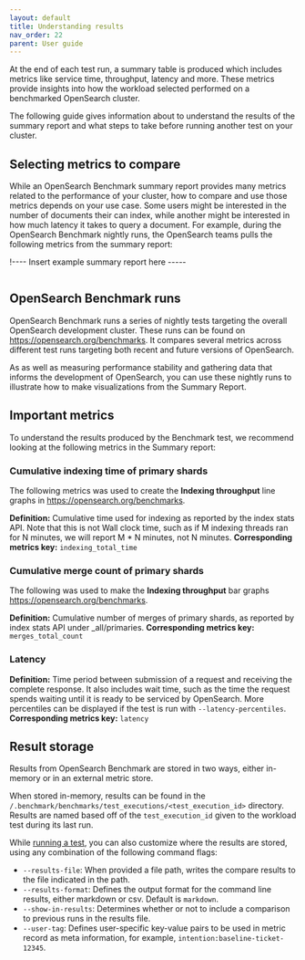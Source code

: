 ```yaml
---
layout: default
title: Understanding results
nav_order: 22
parent: User guide
---
```



At the end of each test run, a summary table is produced which includes metrics like service time, throughput, latency and more. These metrics provide insights into how the workload selected performed on a benchmarked OpenSearch cluster.

The following guide gives information about to understand the results of the summary report and what steps to take before running another test on your cluster.

## Selecting metrics to compare

While an OpenSearch Benchmark summary report provides many metrics related to the performance of your cluster, how to compare and use those metrics depends on your use case. Some users might be interested in the number of documents their can index, while another might be interested in how much latency it takes to query a document. For example, during the OpenSearch Benchmark nightly runs, the OpenSearch teams pulls the following metrics from the summary report:

!---- Insert example summary report here -----

```
```


## OpenSearch Benchmark runs

OpenSearch Benchmark runs a series of nightly tests targeting the overall OpenSearch development cluster. These runs can be found on https://opensearch.org/benchmarks. It compares several metrics across different test runs targeting both recent and future versions of OpenSearch.

As as well as measuring performance stability and gathering data that informs the development of OpenSearch, you can use these nightly runs to illustrate how to make visualizations from the Summary Report.


## Important metrics

To understand the results produced by the Benchmark test, we recommend looking at the following metrics in the Summary report:

### Cumulative indexing time of primary shards

The following metrics was used to create the **Indexing throughput** line graphs in https://opensearch.org/benchmarks.

**Definition:** Cumulative time used for indexing as reported by the index stats API. Note that this is not Wall clock time, such as if M indexing threads ran for N minutes, we will report M * N minutes, not N minutes.
**Corresponding metrics key:** `indexing_total_time`

### Cumulative merge count of primary shards

The following was used to make the **Indexing throughput** bar graphs https://opensearch.org/benchmarks.

**Definition:** Cumulative number of merges of primary shards, as reported by index stats API under _all/primaries.
**Corresponding metrics key:** `merges_total_count`

### Latency

**Definition:** Time period between submission of a request and receiving the complete response. It also includes wait time, such as the time the request spends waiting until it is ready to be serviced by OpenSearch. More percentiles can be displayed if the test is run with `--latency-percentiles`.
**Corresponding metrics key:** `latency`

## Result storage

Results from OpenSearch Benchmark are stored in two ways, either in-memory or in an external metric store. 

When stored in-memory, results can be found in the `/.benchmark/benchmarks/test_executions/<test_execution_id>` directory. Results are named based off of the `test_execution_id` given to the workload test during its last run. 

While [running a test](https://opensearch.org/docs/latest/benchmark/reference/commands/execute-test/#general-settings), you can also customize where the results are stored, using any combination of the following command flags:

* `--results-file`: When provided a file path, writes the compare results to the file indicated in the path.
* `--results-format`: Defines the output format for the command line results, either markdown or csv. Default is `markdown`.
* `--show-in-results`: Determines whether or not to include a comparison to previous runs in the results file. 
* `--user-tag`: Defines user-specific key-value pairs to be used in metric record as meta information, for example, `intention:baseline-ticket-12345`.

